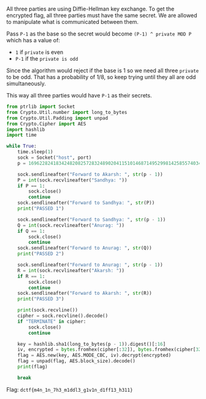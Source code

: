 All three parties are using Diffie-Hellman key exchange.
To get the encrypted flag, all three parties must have the same secret.
We are allowed to manipulate what is communicated between them.

Pass ```P-1``` as the base so the secret would become ```(P-1) ^ private MOD P``` which has a value of:
*   ```1``` if ```private``` is even
*   ```P-1``` if the ```private is odd```

Since the algorithm would reject if the base is 1 so we need all three ```private``` to be odd.
That has a probability of 1/8, so keep trying until they all are odd simultaneously.

This way all three parties would have ```P-1``` as their secrets.

```python
from ptrlib import Socket
from Crypto.Util.number import long_to_bytes
from Crypto.Util.Padding import unpad
from Crypto.Cipher import AES
import hashlib
import time

while True:
    time.sleep(1)
    sock = Socket("host", port)
    p = 169622824183424820825728324890204115101468714952998142585574034795946851153950475569207215681807529286667189170420372861538287664283023804761495759297626394111153684529019990561684722443184304549649494421130078368098045597169822975289983997491594344239614944483399038130689027660812095676588300142576532463429

    sock.sendlineafter("Forward to Akarsh: ", str(p - 1))
    P = int(sock.recvlineafter("Sandhya: "))
    if P == 1:
        sock.close()
        continue
    sock.sendlineafter("Forward to Sandhya: ", str(P))
    print("PASSED 1")

    sock.sendlineafter("Forward to Sandhya: ", str(p - 1))
    Q = int(sock.recvlineafter("Anurag: "))
    if Q == 1:
        sock.close()
        continue
    sock.sendlineafter("Forward to Anurag: ", str(Q))
    print("PASSED 2")

    sock.sendlineafter("Forward to Anurag: ", str(p - 1))
    R = int(sock.recvlineafter("Akarsh: "))
    if R == 1:
        sock.close()
        continue
    sock.sendlineafter("Forward to Akarsh: ", str(R))
    print("PASSED 3")

    print(sock.recvline())
    cipher = sock.recvline().decode()
    if "TERMINATE" in cipher:
        sock.close()
        continue

    key = hashlib.sha1(long_to_bytes(p - 1)).digest()[:16]
    iv, encrypted = bytes.fromhex(cipher[:32]), bytes.fromhex(cipher[32:])
    flag = AES.new(key, AES.MODE_CBC, iv).decrypt(encrypted)
    flag = unpad(flag, AES.block_size).decode()
    print(flag)

    break

```

Flag: ```dctf{m4n_1n_7h3_m1ddl3_g1v1n_d1ff13_h311}```
